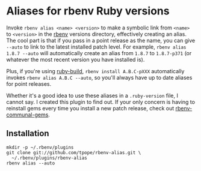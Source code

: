# Aliases for rbenv Ruby versions

Invoke `rbenv alias <name> <version>` to make a symbolic link from `<name>` to
`<version>` in the [rbenv][] versions directory, effectively creating an
alias.  The cool part is that if you pass in a point release as the name, you
can give `--auto` to link to the latest installed patch level.  For example,
`rbenv alias 1.8.7 --auto` will automatically create an alias from `1.8.7` to
`1.8.7-p371` (or whatever the most recent version you have installed is).

Plus, if you're using [ruby-build][], `rbenv install A.B.C-pXXX` automatically
invokes `rbenv alias A.B.C --auto`, so you'll always have up to date aliases
for point releases.

Whether it's a good idea to use these aliases in a `.ruby-version` file, I
cannot say.  I created this plugin to find out.  If your only concern is
having to reinstall gems every time you install a new patch release, check out
[rbenv-communal-gems][].

## Installation

    mkdir -p ~/.rbenv/plugins
    git clone git://github.com/tpope/rbenv-alias.git \
      ~/.rbenv/plugins/rbenv-alias
    rbenv alias --auto

[rbenv]: https://github.com/sstephenson/rbenv
[ruby-build]: https://github.com/sstephenson/ruby-build
[rbenv-communal-gems]: https://github.com/tpope/rbenv-communal-gems
